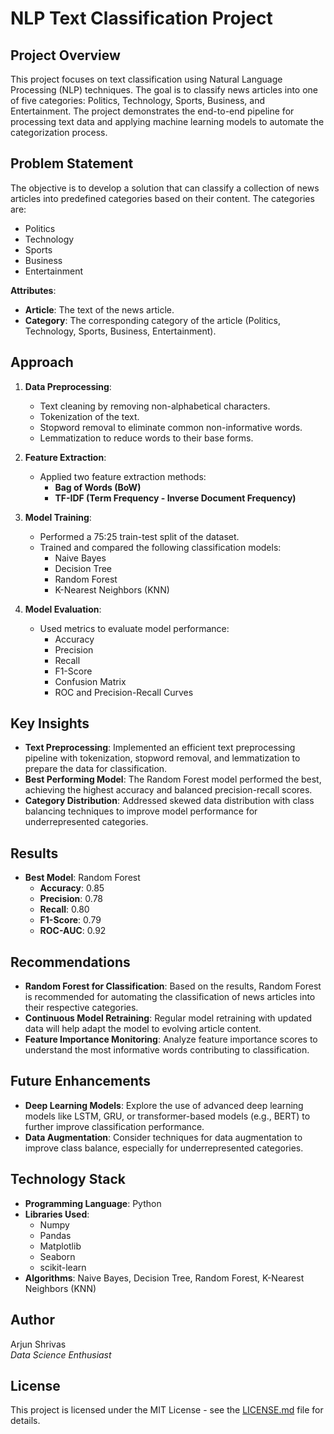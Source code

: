 # NLP Text Classification Project

## Project Overview

This project focuses on text classification using Natural Language Processing (NLP) techniques. The goal is to classify news articles into one of five categories: Politics, Technology, Sports, Business, and Entertainment. The project demonstrates the end-to-end pipeline for processing text data and applying machine learning models to automate the categorization process.

## Problem Statement

The objective is to develop a solution that can classify a collection of news articles into predefined categories based on their content. The categories are:

- Politics
- Technology
- Sports
- Business
- Entertainment

**Attributes**:
- **Article**: The text of the news article.
- **Category**: The corresponding category of the article (Politics, Technology, Sports, Business, Entertainment).

## Approach

1. **Data Preprocessing**:  
   - Text cleaning by removing non-alphabetical characters.
   - Tokenization of the text.
   - Stopword removal to eliminate common non-informative words.
   - Lemmatization to reduce words to their base forms.

2. **Feature Extraction**:  
   - Applied two feature extraction methods:
     - **Bag of Words (BoW)**
     - **TF-IDF (Term Frequency - Inverse Document Frequency)**

3. **Model Training**:  
   - Performed a 75:25 train-test split of the dataset.
   - Trained and compared the following classification models:
     - Naive Bayes
     - Decision Tree
     - Random Forest
     - K-Nearest Neighbors (KNN)
   
4. **Model Evaluation**:  
   - Used metrics to evaluate model performance:
     - Accuracy
     - Precision
     - Recall
     - F1-Score
     - Confusion Matrix
     - ROC and Precision-Recall Curves

## Key Insights

- **Text Preprocessing**: Implemented an efficient text preprocessing pipeline with tokenization, stopword removal, and lemmatization to prepare the data for classification.
- **Best Performing Model**: The Random Forest model performed the best, achieving the highest accuracy and balanced precision-recall scores.
- **Category Distribution**: Addressed skewed data distribution with class balancing techniques to improve model performance for underrepresented categories.

## Results

- **Best Model**: Random Forest  
  - **Accuracy**: 0.85  
  - **Precision**: 0.78  
  - **Recall**: 0.80  
  - **F1-Score**: 0.79  
  - **ROC-AUC**: 0.92  

## Recommendations

- **Random Forest for Classification**: Based on the results, Random Forest is recommended for automating the classification of news articles into their respective categories.
- **Continuous Model Retraining**: Regular model retraining with updated data will help adapt the model to evolving article content.
- **Feature Importance Monitoring**: Analyze feature importance scores to understand the most informative words contributing to classification.

## Future Enhancements

- **Deep Learning Models**: Explore the use of advanced deep learning models like LSTM, GRU, or transformer-based models (e.g., BERT) to further improve classification performance.
- **Data Augmentation**: Consider techniques for data augmentation to improve class balance, especially for underrepresented categories.

## Technology Stack

- **Programming Language**: Python
- **Libraries Used**:
  - Numpy
  - Pandas
  - Matplotlib
  - Seaborn
  - scikit-learn
- **Algorithms**: Naive Bayes, Decision Tree, Random Forest, K-Nearest Neighbors (KNN)

## Author

Arjun Shrivas  
*Data Science Enthusiast*

## License

This project is licensed under the MIT License - see the [LICENSE.md](LICENSE.md) file for details.
